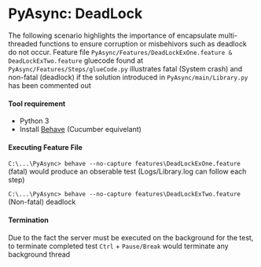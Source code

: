 # PyAsync: DeadLock

The following scenario highlights the importance of encapsulate multi-threaded functions to ensure corruption or misbehivors such as deadlock do not occur. Feature file ```PyAsync/Features/DeadLockExOne.feature & DeadLockExTwo.feature``` gluecode found at ```PyAsync/Features/Steps/glueCode.py``` illustrates fatal (System crash) and non-fatal (deadlock) if the solution introduced in ```PyAsync/main/Library.py``` has been commented out

#### Tool requirement
- Python 3
- Install [Behave](https://behave.readthedocs.io/en/latest/install.html) (Cucumber equivelant) 

#### Executing Feature File
```C:\...\PyAsync> behave --no-capture features\DeadLockExOne.feature``` (fatal) would produce an obserable test (Logs/Library.log can follow each step)

```C:\...\PyAsync> behave --no-capture features\DeadLockExTwo.feature``` (Non-fatal) deadlock

#### Termination
Due to the fact the server must be executed on the background for the test, to terminate completed test ```Ctrl``` + ```Pause/Break``` would terminate any background thread


